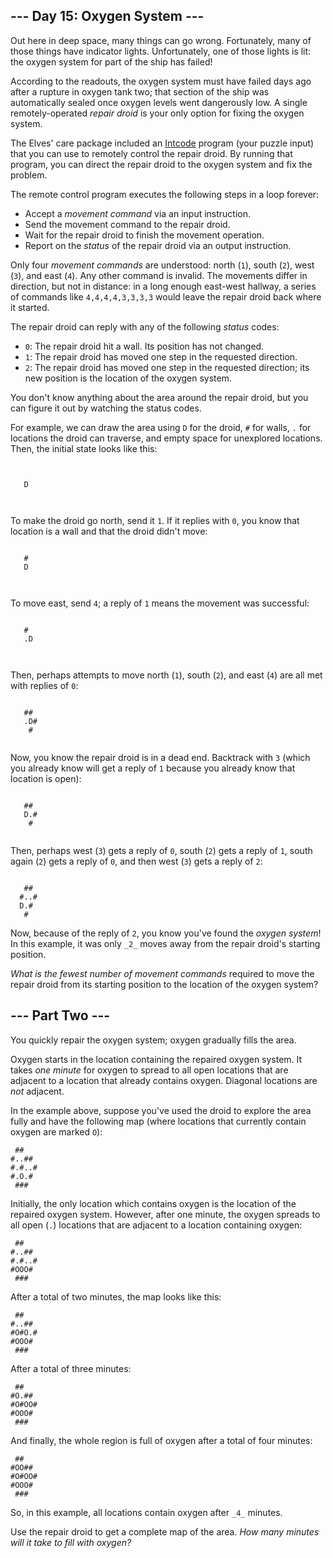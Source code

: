 ﻿## --- Day 15: Oxygen System ---

Out here in deep space, many things can go wrong. Fortunately, many of those things have  indicator lights. Unfortunately, one of those lights is lit: the oxygen system for part of the ship has failed!

According to the readouts, the oxygen system must have failed days ago after a rupture in oxygen tank two; that section of the ship was automatically sealed once oxygen levels went dangerously low. A single remotely-operated  _repair droid_  is your only option for fixing the oxygen system.

The Elves' care package included an  [Intcode](https://adventofcode.com/2019/day/9)  program (your puzzle input) that you can use to remotely control the repair droid. By running that program, you can direct the repair droid to the oxygen system and fix the problem.

The remote control program executes the following steps in a loop forever:

-   Accept a  _movement command_  via an input instruction.
-   Send the movement command to the repair droid.
-   Wait for the repair droid to finish the movement operation.
-   Report on the  _status_  of the repair droid via an output instruction.

Only four  _movement commands_  are understood: north (`1`), south (`2`), west (`3`), and east (`4`). Any other command is invalid. The movements differ in direction, but not in distance: in a long enough east-west hallway, a series of commands like  `4,4,4,4,3,3,3,3`  would leave the repair droid back where it started.

The repair droid can reply with any of the following  _status_  codes:

-   `0`: The repair droid hit a wall. Its position has not changed.
-   `1`: The repair droid has moved one step in the requested direction.
-   `2`: The repair droid has moved one step in the requested direction; its new position is the location of the oxygen system.

You don't know anything about the area around the repair droid, but you can figure it out by watching the status codes.

For example, we can draw the area using  `D`  for the droid,  `#`  for walls,  `.`  for locations the droid can traverse, and empty space for unexplored locations. Then, the initial state looks like this:

```
      
      
   D  
      
      

```

To make the droid go north, send it  `1`. If it replies with  `0`, you know that location is a wall and that the droid didn't move:

```
      
   #  
   D  
      
      

```

To move east, send  `4`; a reply of  `1`  means the movement was successful:

```
      
   #  
   .D 
      
      

```

Then, perhaps attempts to move north (`1`), south (`2`), and east (`4`) are all met with replies of  `0`:

```
      
   ## 
   .D#
    # 
      

```

Now, you know the repair droid is in a dead end. Backtrack with  `3`  (which you already know will get a reply of  `1`  because you already know that location is open):

```
      
   ## 
   D.#
    # 
      

```

Then, perhaps west (`3`) gets a reply of  `0`, south (`2`) gets a reply of  `1`, south again (`2`) gets a reply of  `0`, and then west (`3`) gets a reply of  `2`:

```
      
   ## 
  #..#
  D.# 
   #  

```

Now, because of the reply of  `2`, you know you've found the  _oxygen system_! In this example, it was only  `_2_`  moves away from the repair droid's starting position.

_What is the fewest number of movement commands_  required to move the repair droid from its starting position to the location of the oxygen system?

## --- Part Two ---

You quickly repair the oxygen system; oxygen gradually fills the area.

Oxygen starts in the location containing the repaired oxygen system. It takes  _one minute_  for oxygen to spread to all open locations that are adjacent to a location that already contains oxygen. Diagonal locations are  _not_  adjacent.

In the example above, suppose you've used the droid to explore the area fully and have the following map (where locations that currently contain oxygen are marked  `O`):

```
 ##   
#..## 
#.#..#
#.O.# 
 ###  

```

Initially, the only location which contains oxygen is the location of the repaired oxygen system. However, after one minute, the oxygen spreads to all open (`.`) locations that are adjacent to a location containing oxygen:

```
 ##   
#..## 
#.#..#
#OOO# 
 ###  

```

After a total of two minutes, the map looks like this:

```
 ##   
#..## 
#O#O.#
#OOO# 
 ###  

```

After a total of three minutes:

```
 ##   
#O.## 
#O#OO#
#OOO# 
 ###  

```

And finally, the whole region is full of oxygen after a total of four minutes:

```
 ##   
#OO## 
#O#OO#
#OOO# 
 ###  

```

So, in this example, all locations contain oxygen after  `_4_`  minutes.

Use the repair droid to get a complete map of the area.  _How many minutes will it take to fill with oxygen?_